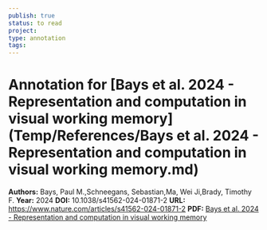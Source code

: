```yaml
---
publish: true
status: to read
project:
type: annotation
tags:
---
```

# Annotation for [Bays et al. 2024 - Representation and computation in visual working memory](Temp/References/Bays et al. 2024 - Representation and computation in visual working memory.md)

**Authors:** Bays, Paul M.,Schneegans, Sebastian,Ma, Wei Ji,Brady, Timothy F.
**Year:** 2024
**DOI:** 10.1038/s41562-024-01871-2
**URL:** https://www.nature.com/articles/s41562-024-01871-2
**PDF:** [Bays et al. 2024 - Representation and computation in visual working memory](Papers/PDFs/Bays%20et%20al.%202024%20-%20Representation%20and%20computation%20in%20visual%20working%20memory.pdf)
